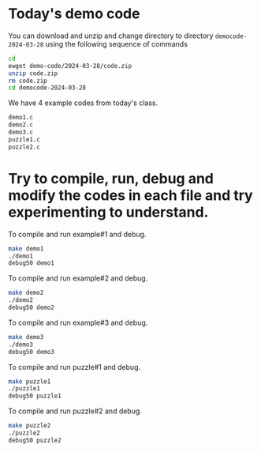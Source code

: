 # Today's demo code

You can download and unzip and change directory to directory `democode-2024-03-28` using the following sequence of commands
```bash
cd
ewget demo-code/2024-03-28/code.zip
unzip code.zip
rm code.zip
cd democode-2024-03-28
```

We have 4 example codes from today's class.  
```bash
demo1.c	
demo2.c	
demo3.c
puzzle1.c
puzzle2.c
```
# Try to compile, run, debug and modify the codes in each file and try experimenting to understand.  

To compile and run example#1 and debug.
```bash
make demo1
./demo1
debug50 demo1
```

To compile and run example#2 and debug.
```bash
make demo2
./demo2
debug50 demo2
```

To compile and run example#3 and debug.
```bash
make demo3
./demo3
debug50 demo3
```

To compile and run puzzle#1 and debug.
```bash
make puzzle1
./puzzle1
debug50 puzzle1
```

To compile and run puzzle#2 and debug.
```bash
make puzzle2
./puzzle2
debug50 puzzle2
```
